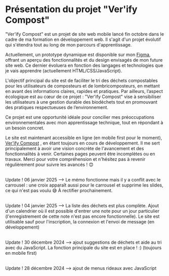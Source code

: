# Présentation du projet "Ver'ify Compost"

"Ver'ify Compost" est un projet de site web mobile lancé fin octobre dans le cadre de ma formation en développement web. Il s'agit d'un projet évolutif qui s'étendra tout au long de mon parcours d'apprentissage.

Actuellement, un prototype dynamique est disponible sur mon [Figma](https://www.figma.com/design/I3VE2n0b4SOG1q0VF3Tl2E/Projet-Ver'ify-Compost?node-id=631-1717&p=f&t=K11yaDICjozdfypa-0), offrant un aperçu des fonctionnalités et du design envisagés de mon future site web. Ce dernier évoluera en fonction des langages et technologies que je vais apprendre (actuellement HTML/CSS/JavaScript).

L'objectif principal du site est de faciliter le tri des déchets compostables pour les utilisateurs de composteurs et de lombricomposteurs, en mettant en avant des informations claires, rapides et pratiques. Par ailleurs, l’aspect écologique est au cœur de ce projet : "Ver'ify Compost" vise à sensibiliser les utilisateurs à une gestion durable des biodéchets tout en promouvant des pratiques respectueuses de l’environnement.

Ce projet est une opportunité idéale pour concilier mes préoccupations environnementales avec mon apprentissage technique, tout en répondant à un besoin concret.

Le site est maintenant accessible en ligne (en mobile first pour le moment), [Ver'ify Compost](https://ver-ify-compost.vercel.app/) , en étant toujours en cours de développement. Il me sert principalement à avoir une vision concrète de l'avancement et des fonctionnalités à venir. Certaines pages peuvent être incomplètes ou en travaux. Merci pour votre compréhension et n'hésitez pas à revenir régulièrement pour suivre les avancés ! :blush:

<br/>Update ! 06 janvier 2025 --> Le mémo fonctionne mais il y a conflit avec le carrousel : une croix apparaît aussi pour le carrousel et supprime les slides, ce qui n'est pas voulu 😅 À rectifier prochainement.


<br/>Update ! 04 janvier 2025 --> La liste des déchets est plus complète. Ajout d'un calendrier où il est possible d'entrer une note pour un jour particulier (l'enregistrement de cette note n'est pas encore fonctionnelle). Le site est utilisable sauf pour l'inscription, la connexion et l'envoi de message (en développement)


<br/>Update ! 30 décembre 2024 --> ajout suggestions de déchets et aide au tri avec du JavaScript. La fonction principale du site est en place ! :) (toujours en mobile first)


<br/>Update ! 28 décembre 2024 --> ajout de menus rideaux avec JavaScript
